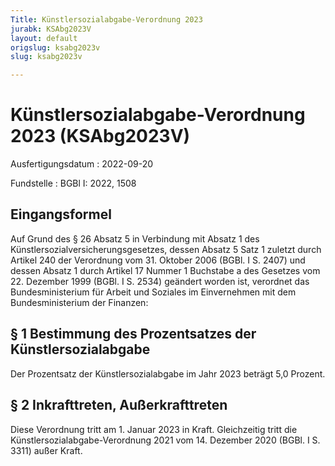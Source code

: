 ```yaml
---
Title: Künstlersozialabgabe-Verordnung 2023
jurabk: KSAbg2023V
layout: default
origslug: ksabg2023v
slug: ksabg2023v

---
```


# Künstlersozialabgabe-Verordnung 2023 (KSAbg2023V)

Ausfertigungsdatum
:   2022-09-20

Fundstelle
:   BGBl I: 2022, 1508


## Eingangsformel

Auf Grund des § 26 Absatz 5 in Verbindung mit Absatz 1 des Künstlersozialversicherungsgesetzes, dessen Absatz 5 Satz 1 zuletzt durch Artikel 240 der Verordnung vom 31. Oktober 2006 (BGBl. I S. 2407) und dessen Absatz 1 durch Artikel 17 Nummer 1 Buchstabe a des Gesetzes vom 22. Dezember 1999 (BGBl. I S. 2534) geändert worden ist, verordnet das Bundesministerium für Arbeit und Soziales im Einvernehmen mit dem Bundesministerium der Finanzen:


## § 1 Bestimmung des Prozentsatzes der Künstlersozialabgabe

Der Prozentsatz der Künstlersozialabgabe im Jahr 2023 beträgt 5,0 Prozent.


## § 2 Inkrafttreten, Außerkrafttreten

Diese Verordnung tritt am 1. Januar 2023 in Kraft. Gleichzeitig tritt die Künstlersozialabgabe-Verordnung 2021 vom 14. Dezember 2020 (BGBl. I S. 3311) außer Kraft.

